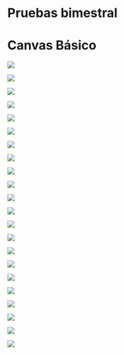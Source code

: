 # Pruebas bimestral


# Canvas Básico

![](img/Captura%20de%20pantalla%20de%202022-06-14%2007-52-04.png)


![](img/Captura%20de%20pantalla%20de%202022-06-14%2008-26-04.png)

![](img/Captura%20de%20pantalla%20de%202022-06-14%2009-28-16.png)


![](img/captura4.png)

![](img/cap5.png)


![](img/cap6.png)


![](img/cap7.png)

![](img/cap8.png)


![](img/cap9.png)

![](img/Captura%20de%20pantalla%20de%202022-06-15%2016-13-19.png)


![](img/cap11.png)

![](img/cap%2012.png)

![](img/cap13.png)

![](img/cap14.png)

![](img/cap15.png)

![](img/cap16.png)

![](img/basico.png)

![](img/principiosanim.png)

![](img/borrarydibujar.png)

![](img/colisiones.png)

![](img/Captura%20de%20pantalla%20de%202022-06-15%2018-30-44.png)

![](img/ahorcado.png)
